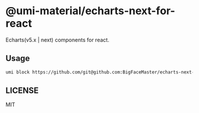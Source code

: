 # @umi-material/echarts-next-for-react

Echarts(v5.x | next) components for react.

## Usage

```sh
umi block https://github.com/git@github.com:BigFaceMaster/echarts-next-for-react.git/tree/master/echarts-next-for-react
```

## LICENSE

MIT
